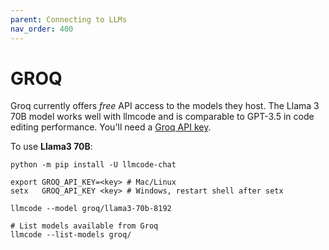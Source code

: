 ```yaml
---
parent: Connecting to LLMs
nav_order: 400
---
```


# GROQ

Groq currently offers *free* API access to the models they host.
The Llama 3 70B model works
well with llmcode and is comparable to GPT-3.5 in code editing performance.
You'll need a [Groq API key](https://console.groq.com/keys).

To use **Llama3 70B**:

```
python -m pip install -U llmcode-chat

export GROQ_API_KEY=<key> # Mac/Linux
setx   GROQ_API_KEY <key> # Windows, restart shell after setx

llmcode --model groq/llama3-70b-8192

# List models available from Groq
llmcode --list-models groq/
```


